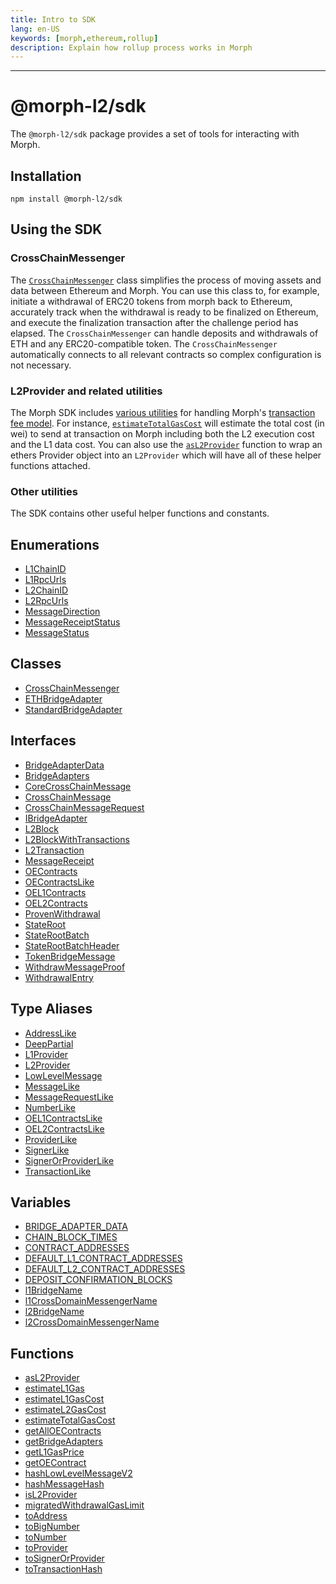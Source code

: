 ```yaml
---
title: Intro to SDK
lang: en-US
keywords: [morph,ethereum,rollup]
description: Explain how rollup process works in Morph
---
```


***

# @morph-l2/sdk

The `@morph-l2/sdk` package provides a set of tools for interacting with Morph.

## Installation

```
npm install @morph-l2/sdk
```

## Using the SDK

### CrossChainMessenger

The [`CrossChainMessenger`](https://github.com/morph-l2/sdk/blob/main/src/cross-chain-messenger.ts) class simplifies the process of moving assets and data between Ethereum and Morph.
You can use this class to, for example, initiate a withdrawal of ERC20 tokens from morph back to Ethereum, accurately track when the withdrawal is ready to be finalized on Ethereum, and execute the finalization transaction after the challenge period has elapsed.
The `CrossChainMessenger` can handle deposits and withdrawals of ETH and any ERC20-compatible token.
The `CrossChainMessenger` automatically connects to all relevant contracts so complex configuration is not necessary.

### L2Provider and related utilities

The Morph SDK includes [various utilities](https://github.com/morph-l2/sdk/blob/main/src/l2-provider.ts) for handling Morph's [transaction fee model](../build-on-morph/4-understand-transaction-cost-on-morph.md).
For instance, [`estimateTotalGasCost`](../sdk/functions/estimateTotalGasCost.md) will estimate the total cost (in wei) to send at transaction on Morph including both the L2 execution cost and the L1 data cost.
You can also use the [`asL2Provider`](../sdk/functions/asL2Provider.md) function to wrap an ethers Provider object into an `L2Provider` which will have all of these helper functions attached.

### Other utilities

The SDK contains other useful helper functions and constants.

## Enumerations

- [L1ChainID](./enumerations/L1ChainID.md)
- [L1RpcUrls](./enumerations/L1RpcUrls.md)
- [L2ChainID](./enumerations/L2ChainID.md)
- [L2RpcUrls](./enumerations/L2RpcUrls.md)
- [MessageDirection](./enumerations/MessageDirection.md)
- [MessageReceiptStatus](./enumerations/MessageReceiptStatus.md)
- [MessageStatus](./enumerations/MessageStatus.md)

## Classes

- [CrossChainMessenger](./classes/CrossChainMessenger.md)
- [ETHBridgeAdapter](./classes/ETHBridgeAdapter.md)
- [StandardBridgeAdapter](./classes/StandardBridgeAdapter.md)

## Interfaces

- [BridgeAdapterData](./interfaces/BridgeAdapterData.md)
- [BridgeAdapters](./interfaces/BridgeAdapters.md)
- [CoreCrossChainMessage](./interfaces/CoreCrossChainMessage.md)
- [CrossChainMessage](./interfaces/CrossChainMessage.md)
- [CrossChainMessageRequest](./interfaces/CrossChainMessageRequest.md)
- [IBridgeAdapter](./interfaces/IBridgeAdapter.md)
- [L2Block](./interfaces/L2Block.md)
- [L2BlockWithTransactions](./interfaces/L2BlockWithTransactions.md)
- [L2Transaction](./interfaces/L2Transaction.md)
- [MessageReceipt](./interfaces/MessageReceipt.md)
- [OEContracts](./interfaces/OEContracts.md)
- [OEContractsLike](./interfaces/OEContractsLike.md)
- [OEL1Contracts](./interfaces/OEL1Contracts.md)
- [OEL2Contracts](./interfaces/OEL2Contracts.md)
- [ProvenWithdrawal](./interfaces/ProvenWithdrawal.md)
- [StateRoot](./interfaces/StateRoot.md)
- [StateRootBatch](./interfaces/StateRootBatch.md)
- [StateRootBatchHeader](./interfaces/StateRootBatchHeader.md)
- [TokenBridgeMessage](./interfaces/TokenBridgeMessage.md)
- [WithdrawMessageProof](./interfaces/WithdrawMessageProof.md)
- [WithdrawalEntry](./interfaces/WithdrawalEntry.md)

## Type Aliases

- [AddressLike](./type-aliases/AddressLike.md)
- [DeepPartial](./type-aliases/DeepPartial.md)
- [L1Provider](./type-aliases/L1Provider.md)
- [L2Provider](./type-aliases/L2Provider.md)
- [LowLevelMessage](./type-aliases/LowLevelMessage.md)
- [MessageLike](./type-aliases/MessageLike.md)
- [MessageRequestLike](./type-aliases/MessageRequestLike.md)
- [NumberLike](./type-aliases/NumberLike.md)
- [OEL1ContractsLike](./type-aliases/OEL1ContractsLike.md)
- [OEL2ContractsLike](./type-aliases/OEL2ContractsLike.md)
- [ProviderLike](./type-aliases/ProviderLike.md)
- [SignerLike](./type-aliases/SignerLike.md)
- [SignerOrProviderLike](./type-aliases/SignerOrProviderLike.md)
- [TransactionLike](./type-aliases/TransactionLike.md)

## Variables

- [BRIDGE\_ADAPTER\_DATA](./variables/BRIDGE_ADAPTER_DATA.md)
- [CHAIN\_BLOCK\_TIMES](./variables/CHAIN_BLOCK_TIMES.md)
- [CONTRACT\_ADDRESSES](./variables/CONTRACT_ADDRESSES.md)
- [DEFAULT\_L1\_CONTRACT\_ADDRESSES](./variables/DEFAULT_L1_CONTRACT_ADDRESSES.md)
- [DEFAULT\_L2\_CONTRACT\_ADDRESSES](./variables/DEFAULT_L2_CONTRACT_ADDRESSES.md)
- [DEPOSIT\_CONFIRMATION\_BLOCKS](./variables/DEPOSIT_CONFIRMATION_BLOCKS.md)
- [l1BridgeName](./variables/l1BridgeName.md)
- [l1CrossDomainMessengerName](./variables/l1CrossDomainMessengerName.md)
- [l2BridgeName](./variables/l2BridgeName.md)
- [l2CrossDomainMessengerName](./variables/l2CrossDomainMessengerName.md)

## Functions

- [asL2Provider](./functions/asL2Provider.md)
- [estimateL1Gas](./functions/estimateL1Gas.md)
- [estimateL1GasCost](./functions/estimateL1GasCost.md)
- [estimateL2GasCost](./functions/estimateL2GasCost.md)
- [estimateTotalGasCost](./functions/estimateTotalGasCost.md)
- [getAllOEContracts](./functions/getAllOEContracts.md)
- [getBridgeAdapters](./functions/getBridgeAdapters.md)
- [getL1GasPrice](./functions/getL1GasPrice.md)
- [getOEContract](./functions/getOEContract.md)
- [hashLowLevelMessageV2](./functions/hashLowLevelMessageV2.md)
- [hashMessageHash](./functions/hashMessageHash.md)
- [isL2Provider](./functions/isL2Provider.md)
- [migratedWithdrawalGasLimit](./functions/migratedWithdrawalGasLimit.md)
- [toAddress](./functions/toAddress.md)
- [toBigNumber](./functions/toBigNumber.md)
- [toNumber](./functions/toNumber.md)
- [toProvider](./functions/toProvider.md)
- [toSignerOrProvider](./functions/toSignerOrProvider.md)
- [toTransactionHash](./functions/toTransactionHash.md)
